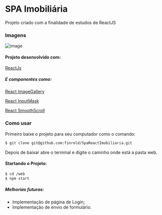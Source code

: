 # SPA Imobiliária

Projeto criado com a finalidade de estudos de ReactJS


### Imagens

![image](https://user-images.githubusercontent.com/53828295/84847907-8254d700-b028-11ea-8400-828f5be52567.png)

#### Projeto desenvolvido com:
[ReactJs](https://pt-br.reactjs.org/)


##### E componentes como:
[React ImageGallery](https://github.com/xiaolin/react-image-gallery)

[React InputMask](https://github.com/sanniassin/react-input-mask)

[React SmoothScroll](https://github.com/iamdustan/smoothscroll)


### Como usar
Primeiro baixe o projeto para seu computador como o comando:
```sh
$ git clone git@github.com:finrold/SpaReactImobiliaria.git
```

Depois de baixar abre o terminal e digite o caminho onde está a pasta web.
#### Startando o Projeto:
```sh
$ cd /web
$ npm start
```

##### Melhorias futuras:

* Implementação de página de Login;
* Implementação de envio de formulário.

